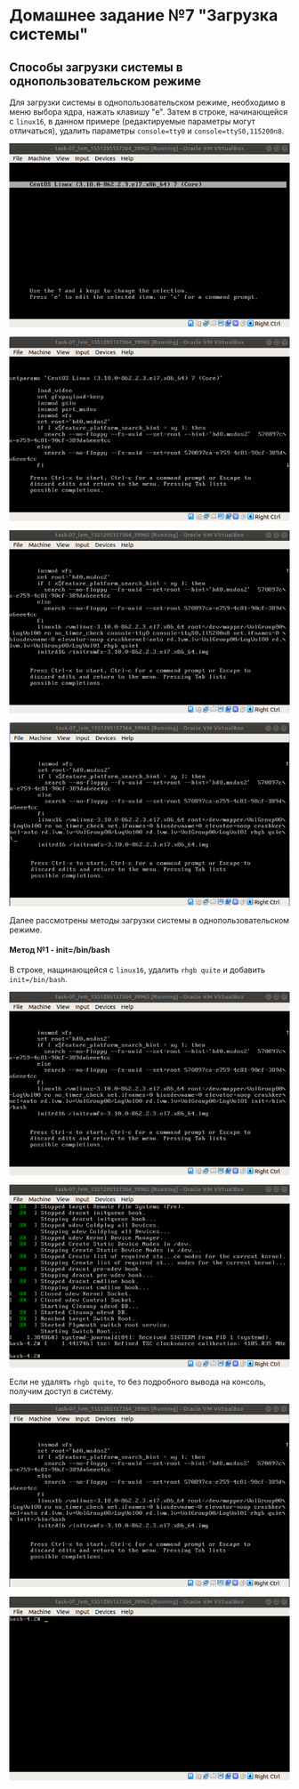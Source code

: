 # Домашнее задание №7 "Загрузка системы"

## Способы загрузки системы в однопользовательском режиме

Для загрузки системы в однопользовательском режиме, необходимо в меню выбора ядра, нажать клавишу "е". Затем в строке, начинающейся с ```linux16```, в данном примере (редактируемые параметры могут отличаться), удалить параметры ```console=tty0``` и ```console=ttyS0,115200n8```.

![](screenshots/main1.png)

![](screenshots/main2.png)

![](screenshots/main3.png)

![](screenshots/main4.png)

Далее рассмотрены методы загрузки системы в однопользовательском режиме.

#### Метод №1 - init=/bin/bash

В строке, нащинающейся с ```linux16```, удалить ```rhgb quite``` и добавить ```init=/bin/bash```.

![](screenshots/method1/1.png)

![](screenshots/method1/2.png)

Если не удалять ```rhgb quite```, то без подробного вывода на консоль, получим доступ в систему.

![](screenshots/method1/3.png)

![](screenshots/method1/4.png)
